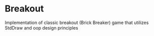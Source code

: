 # Breakout
Implementation of classic breakout (Brick Breaker) game that utilizes StdDraw and oop design principles
